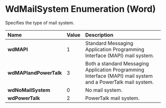 
# WdMailSystem Enumeration (Word)

Specifies the type of mail system.



|**Name**|**Value**|**Description**|
|:-----|:-----|:-----|
| **wdMAPI**|1|Standard Messaging Application Programming Interface (MAPI) mail system.|
| **wdMAPIandPowerTalk**|3|Both a standard Messaging Application Programming Interface (MAPI) mail system and a PowerTalk mail system.|
| **wdNoMailSystem**|0|No mail system.|
| **wdPowerTalk**|2|PowerTalk mail system.|
